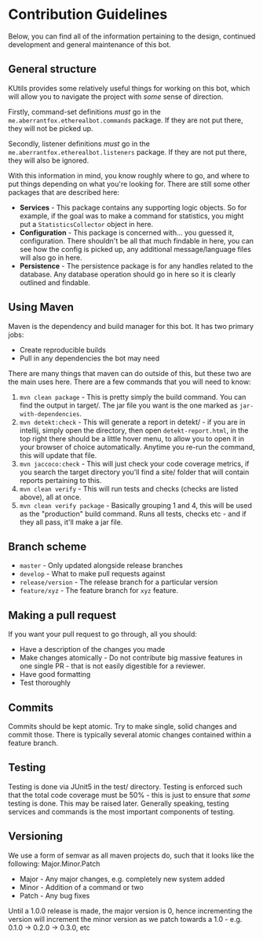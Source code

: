 # Contribution Guidelines
Below, you can find all of the information pertaining to the design, continued 
development and general maintenance of this bot.

## General structure
KUtils provides some relatively useful things for working on this bot, which 
will allow you to navigate the project with *some* sense of direction. 

Firstly, command-set definitions *must* go in the 
`me.aberrantfox.etherealbot.commands` package. If they are not put there,
they will not be picked up. 

Secondly, listener definitions *must* go in the 
`me.aberrantfox.etherealbot.listeners` package. If they are not put there,
they will also be ignored.

With this information in mind, you know roughly where to go, and where to put
things depending on what you're looking for. There are still some other packages
that are described here:

 - **Services** - This package contains any supporting logic objects. So for 
                  example, if the goal was to make a command for statistics,
                  you might put a `StatisticsCollector` object in here. 
 - **Configuration** - This package is concerned with... you guessed it,
                       configuration. There shouldn't be all that much
                       findable in here, you can see how the config is
                       picked up, any additional message/language files
                       will also go in here.
 - **Persistence** - The persistence package is for any handles related
                     to the database. Any database operation should go
                     in here so it is clearly outlined and findable.
                     
                     
## Using Maven
Maven is the dependency and build manager for this bot. It has two primary jobs:
 - Create reproducible builds
 - Pull in any dependencies the bot may need
 
There are many things that maven can do outside of this, but these two are the
main uses here. There are a few commands that you will need to know:

1. `mvn clean package` - This is pretty simply the build command. You can
                         find the output in target/. The jar file you want
                         is the one marked as `jar-with-dependencies`. 
2. `mvn detekt:check`  - This will generate a report in detekt/ - if you are in
                         intellij, simply open the directory, then open
                         `detekt-report.html`, in the top right there should
                         be a little hover menu, to allow you to open it in your
                         browser of choice automatically. Anytime you re-run 
                         the command, this will update that file.
3. `mvn jaccoco:check` - This will just check your code coverage metrics,
                         if you search the target directory you'll find a 
                         site/ folder that will contain reports pertaining
                         to this.
4. `mvn clean verify` -  This will run tests and checks (checks are listed above),
                         all at once. 
5. `mvn clean verify package` - Basically grouping 1 and 4, this will be used
                                as the "production" build command. Runs 
                                all tests, checks etc - and if they all pass,
                                it'll make a jar file.

## Branch scheme
 - `master` - Only updated alongside release branches 
 - `develop` - What to make pull requests against
 - `release/version` - The release branch for a particular version
 - `feature/xyz` - The feature branch for `xyz` feature. 


## Making a pull request
If you want your pull request to go through, all you should:
 - Have a description of the changes you made
 - Make changes atomically - Do not contribute big massive features in one
   single PR - that is not easily digestible for a reviewer. 
 - Have good formatting
 - Test thoroughly


## Commits
Commits should be kept atomic. Try to make single, solid changes and commit
those. There is typically several atomic changes contained within a 
feature branch. 

## Testing
Testing is done via JUnit5 in the test/ directory. Testing is enforced such
that the total code coverage must be 50% - this is just to ensure that 
*some* testing is done. This may be raised later. Generally speaking,
testing services and commands is the most important components of testing.


## Versioning
We use a form of semvar as all maven projects do, such that it looks like the
following: Major.Minor.Patch
 - Major - Any major changes, e.g. completely new system added
 - Minor - Addition of a command or two
 - Patch - Any bug fixes

Until a 1.0.0 release is made, the major version is 0, hence incrementing 
the version will increment the minor version as we patch towards a 1.0 - 
e.g. 0.1.0 -> 0.2.0 -> 0.3.0, etc

